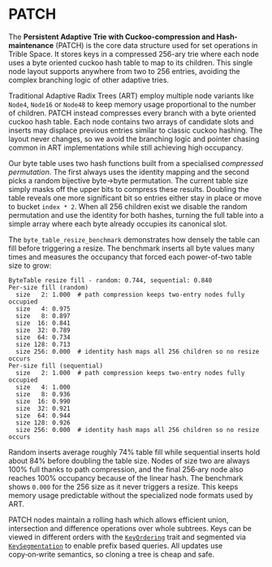 # PATCH

The **Persistent Adaptive Trie with Cuckoo-compression and Hash-maintenance** (PATCH) is the core data structure used for set operations in Trible Space.
It stores keys in a compressed 256-ary trie where each node uses a byte oriented cuckoo hash table to map to its children.
This single node layout supports anywhere from two to 256 entries, avoiding the complex branching logic of other adaptive tries.

Traditional Adaptive Radix Trees (ART) employ multiple node variants like
`Node4`, `Node16` or `Node48` to keep memory usage proportional to the number of
children. PATCH instead compresses every branch with a byte oriented cuckoo hash
table. Each node contains two arrays of candidate slots and inserts may displace
previous entries similar to classic cuckoo hashing. The layout never changes, so
we avoid the branching logic and pointer chasing common in ART implementations
while still achieving high occupancy.

Our byte table uses two hash functions built from a specialised *compressed
permutation*. The first always uses the identity mapping and the second picks a
random bijective byte→byte permutation. The current table size simply masks off
the upper bits to compress these results. Doubling the table reveals one more
significant bit so entries either stay in place or move to bucket `index * 2`.
When all 256 children exist we disable the random permutation and use the
identity for both hashes, turning the full table into a simple array where each
byte already occupies its canonical slot.

The `byte_table_resize_benchmark` demonstrates how densely the table can fill
before triggering a resize. The benchmark inserts all byte values many times
and measures the occupancy that forced each power-of-two table size to grow:

```
ByteTable resize fill - random: 0.744, sequential: 0.840
Per-size fill (random)
  size   2: 1.000  # path compression keeps two-entry nodes fully occupied
  size   4: 0.975
  size   8: 0.897
  size  16: 0.841
  size  32: 0.789
  size  64: 0.734
  size 128: 0.713
  size 256: 0.000  # identity hash maps all 256 children so no resize occurs
Per-size fill (sequential)
  size   2: 1.000  # path compression keeps two-entry nodes fully occupied
  size   4: 1.000
  size   8: 0.936
  size  16: 0.990
  size  32: 0.921
  size  64: 0.944
  size 128: 0.926
  size 256: 0.000  # identity hash maps all 256 children so no resize occurs
```

Random inserts average roughly 74% table fill while sequential inserts hold
about 84% before doubling the table size. Nodes of size two are always 100%
full thanks to path compression, and the final 256‑ary node also reaches 100%
occupancy because of the linear hash. The benchmark shows `0.000` for the 256
size as it never triggers a resize. This keeps memory usage predictable without
the specialized node formats used by ART.

PATCH nodes maintain a rolling hash which allows efficient union, intersection and difference operations over whole subtrees.
Keys can be viewed in different orders with the [`KeyOrdering`](../../src/patch.rs) trait and segmented via [`KeySegmentation`](../../src/patch.rs) to enable prefix based queries.
All updates use copy‑on‑write semantics, so cloning a tree is cheap and safe.
